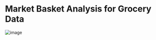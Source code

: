# Market Basket Analysis for Grocery Data


![image](https://github.com/user-attachments/assets/ee54eea0-9f66-41fe-9b7e-40a1173b7a93)
